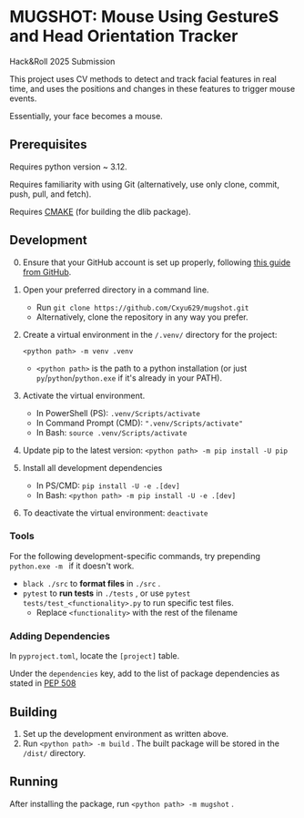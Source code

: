 # MUGSHOT: Mouse Using GestureS and Head Orientation Tracker

Hack&Roll 2025 Submission

This project uses CV methods to detect and track facial features in real time, and uses the positions and changes in these features to trigger mouse events.

Essentially, your face becomes a mouse.

## Prerequisites

Requires python version ~ 3.12.

Requires familiarity with using Git (alternatively, use only clone, commit, push, pull, and fetch).

Requires [CMAKE](https://cmake.org/download/) (for building the dlib package).

## Development

0. Ensure that your GitHub account is set up properly, following [this guide from GitHub](https://docs.github.com/en/authentication/keeping-your-account-and-data-secure/about-authentication-to-github).

1. Open your preferred directory in a command line.

   - Run `git clone https://github.com/Cxyu629/mugshot.git`
   - Alternatively, clone the repository in any way you prefer.

2. Create a virtual environment in the `/.venv/` directory for the project:

   `<python path> -m venv .venv`

   - `<python path>` is the path to a python installation (or just `py`/`python`/`python.exe` if it's already in your PATH).

3. Activate the virtual environment.

   - In PowerShell (PS):
     `.venv/Scripts/activate`
   - In Command Prompt (CMD):
     `".venv/Scripts/activate"`
   - In Bash:
     `source .venv/Scripts/activate`

4. Update pip to the latest version:
   `<python path> -m pip install -U pip`

5. Install all development dependencies

   - In PS/CMD:
     `pip install -U -e .[dev]`
   - In Bash:
     `<python path> -m pip install -U -e .[dev]`

6. To deactivate the virtual environment:
   `deactivate`

### Tools

For the following development-specific commands, try prepending `python.exe -m ` if it doesn't work.

- `black ./src` to **format files** in `./src` .
- `pytest` to **run tests** in `./tests` , or use `pytest tests/test_<functionality>.py` to run specific test files.
  - Replace `<functionality>` with the rest of the filename

### Adding Dependencies

In `pyproject.toml`, locate the `[project]` table.

Under the `dependencies` key, add to the list of package dependencies as stated in [PEP 508](https://peps.python.org/pep-0508)

## Building

1. Set up the development environment as written above.
2. Run `<python path> -m build` . The built package will be stored in the `/dist/` directory.

## Running

After installing the package, run `<python path> -m mugshot` .
